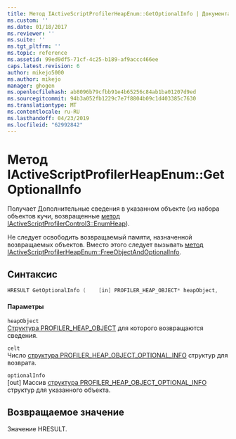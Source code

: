 ```yaml
---
title: Метод IActiveScriptProfilerHeapEnum::GetOptionalInfo | Документация Майкрософт
ms.custom: ''
ms.date: 01/18/2017
ms.reviewer: ''
ms.suite: ''
ms.tgt_pltfrm: ''
ms.topic: reference
ms.assetid: 99ed9df5-71cf-4c25-b189-af9accc466ee
caps.latest.revision: 6
author: mikejo5000
ms.author: mikejo
manager: ghogen
ms.openlocfilehash: ab8096b79cfbb91e4b65256c84ab1ba01207d9ed
ms.sourcegitcommit: 94b3a052fb1229c7e7f8804b09c1d403385c7630
ms.translationtype: MT
ms.contentlocale: ru-RU
ms.lasthandoff: 04/23/2019
ms.locfileid: "62992842"
---
```

# <a name="iactivescriptprofilerheapenumgetoptionalinfo-method"></a>Метод IActiveScriptProfilerHeapEnum::GetOptionalInfo
Получает Дополнительные сведения в указанном объекте (из набора объектов кучи, возвращенные [метод IActiveScriptProfilerControl3::EnumHeap](../../winscript/reference/iactivescriptprofilercontrol3-enumheap-method.md)).  
  
 Не следует освободить возвращаемый памяти, назначенной возвращаемых объектов. Вместо этого следует вызывать [метод IActiveScriptProfilerHeapEnum::FreeObjectAndOptionalInfo](../../winscript/reference/iactivescriptprofilerheapenum-freeobjectandoptionalinfo-method.md).  
  
## <a name="syntax"></a>Синтаксис  
  
```cpp
HRESULT GetOptionalInfo (    [in] PROFILER_HEAP_OBJECT* heapObject,    [in] ULONG celt,    [out, size_is(celt)] PROFILER_HEAP_OBJECT_OPTIONAL_INFO* optionalInfo);  
```  
  
#### <a name="parameters"></a>Параметры  
 `heapObject`  
 [Структура PROFILER_HEAP_OBJECT](../../winscript/reference/profiler-heap-object-structure.md) для которого возвращаются сведения.  
  
 `celt`  
 Число [структура PROFILER_HEAP_OBJECT_OPTIONAL_INFO](../../winscript/reference/profiler-heap-object-optional-info-structure.md) структур для возврата.  
  
 `optionalInfo`  
 [out] Массив [структура PROFILER_HEAP_OBJECT_OPTIONAL_INFO](../../winscript/reference/profiler-heap-object-optional-info-structure.md) структур для указанного объекта.  
  
## <a name="return-value"></a>Возвращаемое значение  
 Значение HRESULT.